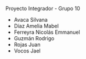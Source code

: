Proyecto Integrador - Grupo 10

- Avaca Silvana
- Díaz Amelia Mabel
- Ferreyra Nicolás Emmanuel
- Guzmán Rodrigo
- Rojas Juan
- Vocos Jael
